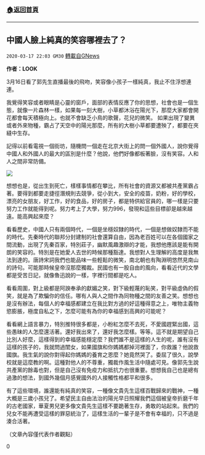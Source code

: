 ###  [:house:返回首頁](https://github.com/ourhimalayas/txt)
---

## 中國人臉上純真的笑容哪裡去了？
`2020-03-17 22:03 GM30` [轉載自GNews](https://gnews.org/zh-hant/143739/)

**作者：LOOK**

3月16日看了郭先生直播最後的飛吻，笑容像小孩子一樣純真，我止不住浮想連連。

我覺得笑容或者眼睛是心靈的窗戶，面部的表情反應了你的思想，社會也是一個生態，就像一片森林一樣，如果每一刻大樹，小草都沐浴在陽光下，那麼大家都會開花都會每天積極向上。也就不會缺乏小鳥的歌聲，花兒的微笑。 
如果出現了變異或者外來物種，霸占了天空中的陽光那麼，所有的大樹小草都要遭殃了，都要在夾縫中生存。

記得以前看電視一個街坊，隨機問一個走在北京大街上的問一個外國人，說你覺得中國人和外國人的最大的區別是什麼？他說，他們好像都板著臉，沒有笑容。人和人之間非常防備。

![](https://s3-ap-northeast-1.amazonaws.com/news.guo.offload.media/wp-content/uploads/2020/03/17215528/image0-163.jpg)

想想也是，從出生到死亡，樣樣事情都在攀比，所有社會的資源又都被共產黨霸占著。要得到都要走捷徑潛規則去競爭，從小到大，安全的疫苗，奶粉，好的學校，漂亮的女朋友，好工作，好的食品，好的房子，都是特供給官員的，哪一樣是只要努力工作就能得到呢。努力考上了大學，努力996，發現和這些目標卻是越來越遠。能高興起來麼？

看看歷史，中國人只有兩個時代，一個是坐穩奴隸的時代，一個是想做奴隸而不能的時代。先秦時代的聯邦分封建制的社會還算自由，因為老百姓可以在各個國家之間流動，出現了先秦百家，特別莊子，幽默風趣激辯的才能，我想他應該是能有開朗的笑容的。特別是在她愛人去世的時候那種豁達。我想對人生理解的高度是我無法到達的。唐詩宋詞我們也能品味一些輕鬆的微笑，南北朝也有陶淵明悠然見南山的詩句。可能那時候皇帝沒那麼獨裁。民國也有一股自由的風向，看看近代的文學都是受苦日記，就像魯迅說的一樣，字裡行間都是吃人。

看看周圍，對上級都是阿諛奉承的獻媚之笑，對下級輕蔑的恥笑，對平級虛偽的假笑，就是為了欺騙你的信任。哪有人與人之間作為同物種之間的友善之笑。想想也是沒有辦法，每個人的幸福感都建立在我比對方過的好這種得意之上，唯物主義物慾膨脹，極度自私之下，怎麼可能有為你的幸福感到高興的可能呢？

看看網上語言暴力，特別推特很多都是，小粉紅怎麼不去死，不愛國趕緊出國，這些愚昧的人怎麼還活著。還好我出來了，還好我怎麼樣。等等。這不就是期望自己比別人好麼，這樣得到的幸福感能穩定麼？我們誰不是這樣的人生的呢，誰有沒有這樣的孩子的，我就問過閨女，如果國旗和你媽媽都掉河裡面了，你救誰？他說救國旗。我生氣的說你對得起你媽媽的養育之恩麼？她竟然哭了。委屈了很久，說學校就是這麼教的啊。這種對他人的不尊重，獨裁作風生活中隨處可見。像郭先生說共產黨的餘毒也對，但是自己沒有免疫力和抵抗力也很重要。想想我自己也是總有過激的想法，到國外幾個月感覺國外的人接觸性格都平和很多。

有了這些環境，誰還能有純真的笑容，一種像文貴先生這樣百戰歸來的戰神，一種大概是三歲小孩兒了。希望民主自由法治的陽光早日照耀我們這個被皇帝折磨千年的古老國家，華夏男兒更多像文貴先生這樣不要跪著生存，勇敢的站起來。我們的兒女不能再遭受這樣的罪惡統治了，這樣生活的一輩子是不會有幸福的，只不過是湊合活著。

（文章內容僅代表作者觀點）

0
